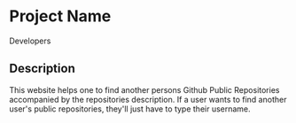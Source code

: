 # Project Name
Developers

## Description
This website helps one to find another persons Github Public Repositories accompanied by the repositories description. If a user wants to find another user's public repositories, they'll just have to type their username.